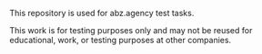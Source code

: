 This repository is used for abz.agency test tasks.

This work is for testing purposes only and may not be reused for educational,
work, or testing purposes at other companies.
